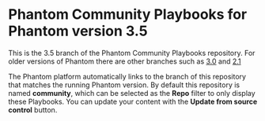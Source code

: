 # Phantom Community Playbooks for Phantom version 3.5

This is the 3.5 branch of the Phantom Community Playbooks repository. For older versions of Phantom there are other branches such as [3.0](https://github.com/phantomcyber/playbooks/tree/3.0) and [2.1](https://github.com/phantomcyber/playbooks/tree/2.1)

The Phantom platform automatically links to the branch of this repository that matches the running Phantom version. By default this repository is named **community**, which can be selected as the **Repo** filter to only display these Playbooks. You can update your content with the **Update from source control** button.
